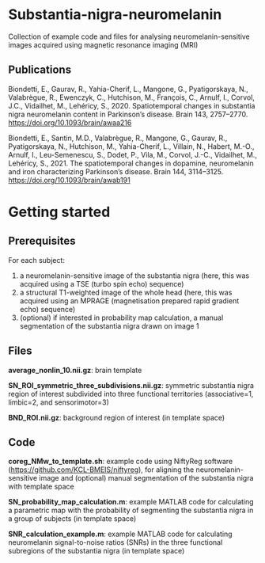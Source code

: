 # Substantia-nigra-neuromelanin
Collection of example code and files for analysing neuromelanin-sensitive images acquired using magnetic resonance imaging (MRI)

## Publications
Biondetti, E., Gaurav, R., Yahia-Cherif, L., Mangone, G., Pyatigorskaya, N., Valabrègue, R., Ewenczyk, C., Hutchison, M., François, C., Arnulf, I., Corvol, J.C., Vidailhet, M., Lehéricy, S., 2020. Spatiotemporal changes in substantia nigra neuromelanin content in Parkinson’s disease. Brain 143, 2757–2770. https://doi.org/10.1093/brain/awaa216

Biondetti, E., Santin, M.D., Valabrègue, R., Mangone, G., Gaurav, R., Pyatigorskaya, N., Hutchison, M., Yahia-Cherif, L., Villain, N., Habert, M.-O., Arnulf, I., Leu-Semenescu, S., Dodet, P., Vila, M., Corvol, J.-C., Vidailhet, M., Lehéricy, S., 2021. The spatiotemporal changes in dopamine, neuromelanin and iron characterizing Parkinson’s disease. Brain 144, 3114–3125. https://doi.org/10.1093/brain/awab191

# Getting started

## Prerequisites
For each subject:
1. a neuromelanin-sensitive image of the substantia nigra (here, this was acquired using a TSE (turbo spin echo) sequence)
2. a structural T1-weighted image of the whole head (here, this was acquired using an MPRAGE (magnetisation prepared rapid gradient echo) sequence)
3. (optional) if interested in probability map calculation, a manual segmentation of the substantia nigra drawn on image 1

## Files
<b>average_nonlin_10.nii.gz</b>: brain template

<b>SN_ROI_symmetric_three_subdivisions.nii.gz</b>: symmetric substantia nigra region of interest subdivided into three functional territories (associative=1, limbic=2, and sensorimotor=3)

<b>BND_ROI.nii.gz</b>: background region of interest (in template space)

## Code
<b>coreg_NMw_to_template.sh</b>: example code using NiftyReg software (https://github.com/KCL-BMEIS/niftyreg), for aligning the neuromelanin-sensitive image and (optional) manual segmentation of the substantia nigra with template space

<b>SN_probability_map_calculation.m</b>: example MATLAB code for calculating a parametric map with the probability of segmenting the substantia nigra in a group of subjects (in template space)

<b>SNR_calculation_example.m</b>: example MATLAB code for calculating neuromelanin signal-to-noise ratios (SNRs) in the three functional subregions of the substantia nigra (in template space)
